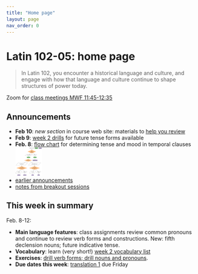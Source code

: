 ```yaml
---
title: "Home page"
layout: page
nav_order: 0
---
```




# Latin 102-05: home page

> In Latin 102, you encounter a historical language and culture, and engage with how that language and culture continue to shape structures of power today.

Zoom for [class meetings MWF 11:45-12:35](https://holycross.zoom.us/j/91307359728?pwd=YUNYUDNjTGE2YVpzRmR1VjQ1VFRVQT09)



## Announcements




- **Feb 10**: *new section* in course web site:  materials to [help you review](../review/)
- **Feb 9**: [week 2 drills](./checklist/drills/week2/) for future tense forms available
- **Feb. 8**:  [flow chart](./imgs/sot.png) for determining tense and mood in temporal clauses<br/> [<img src="./imgs/sot.png" width="70">](./imgs/sot.png)
- [earlier announcements](./oldnews/)
- [notes from breakout sessions](./breakouts/)

## This week in summary

Feb. 8-12:

- **Main language features**: class assignments review common pronouns and continue to review verb forms and constructions. New: fifth declension nouns; future indicative tense.
- **Vocabulary**: learn (very short!) [week 2 vocabulary list](./vocabulary/week2/)
- **Exercises**: [drill verb forms; drill nouns and pronouns](./checklist/drills/week2/).
- **Due dates this week**:  [translation 1](./checklist/translation1/) due Friday


